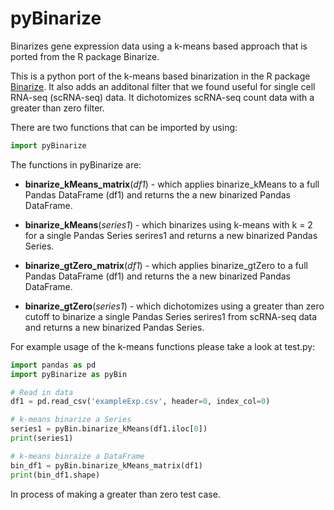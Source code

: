 # pyBinarize
Binarizes gene expression data using a k-means based approach that is ported from the R package Binarize.

This is a python port of the k-means based binarization in the R package <a href='https://cran.r-project.org/web/packages/Binarize/index.html'>Binarize</a>. It also adds an additonal filter that we found useful for single cell RNA-seq (scRNA-seq) data. It dichotomizes scRNA-seq count data with a greater than zero filter.

There are two functions that can be imported by using:

```python
import pyBinarize
```

The functions in pyBinarize are:

* <b>binarize_kMeans_matrix</b>(<i>df1</i>) - which applies binarize_kMeans to a full Pandas DataFrame (df1) and returns the a new binarized Pandas DataFrame.

* <b>binarize_kMeans</b>(<i>series1</i>) - which binarizes using k-means with k = 2 for a single Pandas Series serires1 and returns a new binarized Pandas Series.

* <b>binarize_gtZero_matrix</b>(<i>df1</i>) - which applies binarize_gtZero to a full Pandas DataFrame (df1) and returns the a new binarized Pandas DataFrame.

* <b>binarize_gtZero</b>(<i>series1</i>) - which dichotomizes using a greater than zero cutoff to binarize a single Pandas Series serires1 from scRNA-seq data and returns a new binarized Pandas Series.

For example usage of the k-means functions please take a look at test.py:

```python
import pandas as pd
import pyBinarize as pyBin

# Read in data
df1 = pd.read_csv('exampleExp.csv', header=0, index_col=0)

# k-means binarize a Series
series1 = pyBin.binarize_kMeans(df1.iloc[0])
print(series1)

# k-means binraize a DataFrame
bin_df1 = pyBin.binarize_kMeans_matrix(df1)
print(bin_df1.shape)
```

In process of making a greater than zero test case.
